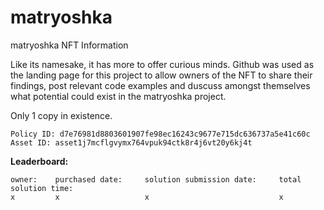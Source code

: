 # matryoshka
matryoshka NFT Information

Like its namesake, it has more to offer curious minds. Github was used as the landing page for this project to allow owners of the NFT to share their findings, post relevant code examples and duscuss amongst themselves what potential could exist in the matryoshka project.

Only 1 copy in existence.

```
Policy ID: d7e76981d8803601907fe98ec16243c9677e715dc636737a5e41c60c
Asset ID: asset1j7mcflgvymx764vpuk94ctk8r4j6vt20y6kj4t
```

__Leaderboard:__
```
owner:    purchased date:     solution submission date:     total solution time:
x         x                   x                             x
```
